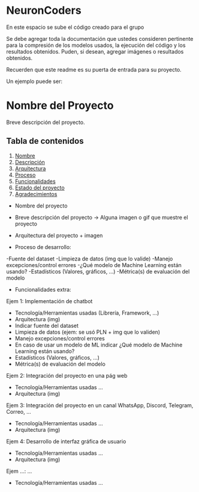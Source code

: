 # NeuronCoders
En este espacio se sube el código creado para el grupo 

Se debe agregar toda la documentación que ustedes consideren pertinente para la compresión de los modelos usados, la ejecución del código y los resultados obtenidos. 
Puden, si desean, agregar imágenes o resultados obtenidos. 

Recuerden que este readme es su puerta de entrada para su proyecto. 

Un ejemplo puede ser: 
# Nombre del Proyecto

Breve descripción del proyecto.

## Tabla de contenidos

1. [Nombre](#Nombre)
2. [Descripción](#descripción)
3. [Arquitectura](#Arquitectura)
4. [Proceso](#Proceso)
5. [Funcionalidades](#Funcionalidades)
6. [Estado del proyecto](#EstadoDelProyecto)
7. [Agradecimientos](#Agradecimientos)


* Nombre del proyecto

* Breve descripción del proyecto -> Alguna imagen o gif que muestre el proyecto

* Arquitectura del proyecto + imagen

* Proceso de desarrollo:

-Fuente del dataset
-Limpieza de datos (img que lo valide)
-Manejo excepciones/control errores
-¿Qué modelo de Machine Learning están usando?
-Estadísticos (Valores, gráficos, …)
-Métrica(s) de evaluación del modelo

* Funcionalidades extra:

Ejem 1: Implementación de chatbot
- Tecnología/Herramientas usadas (Librería, Framework, …)
- Arquitectura (img)
- Indicar fuente del dataset
- Limpieza de datos (ejem: se usó PLN + img que lo validen)
- Manejo excepciones/control errores
- En caso de usar un modelo de ML indicar ¿Qué modelo de Machine Learning están usando?
- Estadísticos (Valores, gráficos, …)
- Métrica(s) de evaluación del modelo

Ejem 2: Integración del proyecto en una pág web
- Tecnología/Herramientas usadas …
- Arquitectura (img)

Ejem 3: Integración del proyecto en un canal WhatsApp, Discord, Telegram, Correo, …
- Tecnología/Herramientas usadas …
- Arquitectura (img)

Ejem 4: Desarrollo de interfaz gráfica de usuario
- Tecnología/Herramientas usadas …
- Arquitectura (img)

Ejem …: …
- Tecnología/Herramientas usadas …
